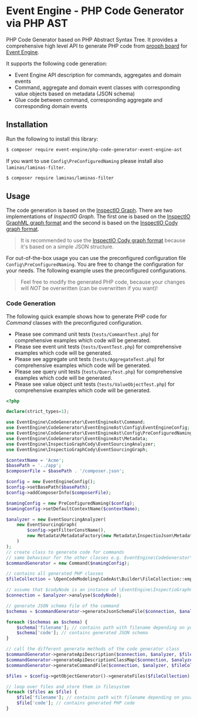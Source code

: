 # Event Engine - PHP Code Generator via PHP AST

PHP Code Generator based on PHP Abstract Syntax Tree. It provides a comprehensive high level API to
generate PHP code from [prooph board](https://prooph-board.com/ "prooph board") for [Event Engine](https://event-engine.github.io/ "Event Engine").

It supports the following code generation:

- Event Engine API description for commands, aggregates and domain events
- Command, aggregate and domain event classes with corresponding value objects based on metadata (JSON schema)
- Glue code between command, corresponding aggregate and corresponding domain events 

## Installation

Run the following to install this library:

```bash
$ composer require event-engine/php-code-generator-event-engine-ast
```

If you want to use `Config\PreConfiguredNaming` please install also `laminas/laminas-filter`.

```bash
$ composer require laminas/laminas-filter
```

## Usage

The code generation is based on the [InspectIO Graph](https://github.com/event-engine/php-inspectio-graph "InspectIO Graph").
There are two implementations of *InspectIO Graph*. The first one is based on the [InspectIO GraphML graph format](https://github.com/event-engine/php-inspectio-graph-ml "InspectIO Graph GraphML") 
and the second is based on the [InspectIO Cody graph format](https://github.com/event-engine/php-inspectio-graph-cody "InspectIO Graph Cody").

> It is recommended to use the [InspectIO Cody graph format](https://github.com/event-engine/php-inspectio-graph-cody "InspectIO Graph Cody")
because it's based on a simple JSON structure. 

For out-of-the-box usage you can use the preconfigured configuration file `Config\PreConfiguredNaming`. You are free to 
change the configuration for your needs. The following example uses the preconfigured configurations.

> Feel free to modify the generated PHP code, because your changes will *NOT* be overwritten (can be overwritten if you want)!

### Code Generation

The following quick example shows how to generate PHP code for *Command* classes with the preconfigured configuration.

- Please see command unit tests (`tests/CommantTest.php`) for comprehensive examples which code will be generated.
- Please see event unit tests (`tests/EventTest.php`) for comprehensive examples which code will be generated.
- Please see aggregate unit tests (`tests/AggregateTest.php`) for comprehensive examples which code will be generated.
- Please see query unit tests (`tests/QueryTest.php`) for comprehensive examples which code will be generated.
- Please see value object unit tests (`tests/ValueObjectTest.php`) for comprehensive examples which code will be generated.

```php
<?php

declare(strict_types=1);

use EventEngine\CodeGenerator\EventEngineAst\Command;
use EventEngine\CodeGenerator\EventEngineAst\Config\EventEngineConfig;
use EventEngine\CodeGenerator\EventEngineAst\Config\PreConfiguredNaming;
use EventEngine\CodeGenerator\EventEngineAst\Metadata;
use EventEngine\InspectioGraphCody\EventSourcingAnalyzer;
use EventEngine\InspectioGraphCody\EventSourcingGraph;

$contextName = 'Acme';
$basePath = '../app';
$composerFile = $basePath . '/composer.json';

$config = new EventEngineConfig();
$config->setBasePath($basePath);
$config->addComposerInfo($composerFile);

$namingConfig = new PreConfiguredNaming($config);
$namingConfig->setDefaultContextName($contextName);

$analyzer = new EventSourcingAnalyzer(
    new EventSourcingGraph(
        $config->getFilterConstName(),
        new Metadata\MetadataFactory(new Metadata\InspectioJson\MetadataFactory())
    )
);
// create class to generate code for commands
// same behaviour for the other classes e.g. EventEngine\CodeGenerator\EventEngineAst\Event
$commandGenerator = new Command($namingConfig);

// contains all generated PHP classes
$fileCollection = \OpenCodeModeling\CodeAst\Builder\FileCollection::emptyList();

// assume that $codyNode is an instance of \EventEngine\InspectioGraphCody\Node which describes a command
$connection = $analyzer->analyse($codyNode);

// generate JSON schema file of the command
$schemas = $commandGenerator->generateJsonSchemaFile($connection, $analyzer);

foreach ($schemas as $schema) {
    $schema['filename']; // contains path with filename depending on your configuration
    $schema['code']; // contains generated JSON schema
}

// call the different generate methods of the code generator class
$commandGenerator->generateApiDescription($connection, $analyzer, $fileCollection);
$commandGenerator->generateApiDescriptionClassMap($connection, $analyzer, $fileCollection);
$commandGenerator->generateCommandFile($connection, $analyzer, $fileCollection);

$files = $config->getObjectGenerator()->generateFiles($fileCollection);

// loop over files and store them in filesystem
foreach ($files as $file) {
    $file['filename']; // contains path with filename depending on your configuration e.g. src/Domain/Aggregate
    $file['code']; // contains generated PHP code
}

```
